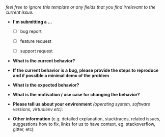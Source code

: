 *feel free to ignore this template or any fields that you find irrelevant to
the current issue.*

* **I'm submitting a ...**
  - [ ] bug report
  - [ ] feature request
  - [ ] support request


* **What is the current behavior?**


* **If the current behavior is a bug, please provide the steps to reproduce and if possible a minimal demo of the problem**


* **What is the expected behavior?**


* **What is the motivation / use case for changing the behavior?**


* **Please tell us about your environment** *(operating system, software versions, virtualenv etc)*:


* **Other information** (e.g. detailed explanation, stacktraces, related issues, suggestions how to fix, links for us to have context, eg.  stackoverflow, gitter, etc)
